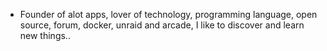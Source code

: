 - Founder of alot apps, lover of technology, programming language, open source, forum, docker, unraid and arcade, I like to discover and learn new things..
  <br>











































































































































































































































































